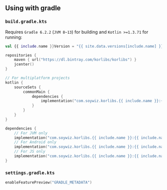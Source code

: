 ## Using with gradle

### `build.gradle.kts`

Requires `Gradle 6.2.2` (`JVM 8~13`) for building and `Kotlin >=1.3.71` for running:

```kotlin
val {{ include.name }}Version = "{{ site.data.versions[include.name] }}"

repositories {
    maven { url("https://dl.bintray.com/korlibs/korlibs") }
    jcenter()
}

// For multiplatform projects
kotlin {
    sourceSets {
        commonMain {
            dependencies {
                implementation("com.soywiz.korlibs.{{ include.name }}:{{ include.name }}:${{ include.name }}Version") 
            }
        }
    }
}

dependencies {
    // For JVM only
    implementation("com.soywiz.korlibs.{{ include.name }}:{{ include.name }}-jvm:${{ include.name }}Version") 
    // For Android only
    implementation("com.soywiz.korlibs.{{ include.name }}:{{ include.name }}-android:${{ include.name }}Version") 
    // For JS only
    implementation("com.soywiz.korlibs.{{ include.name }}:{{ include.name }}-js:${{ include.name }}Version") 
}

```

### `settings.gradle.kts`

```kotlin
enableFeaturePreview("GRADLE_METADATA")
```
